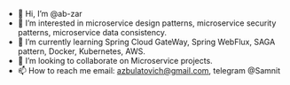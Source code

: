 - 👋 Hi, I’m @ab-zar
- 👀 I’m interested in microservice design patterns, microservice security patterns, microservice data consistency.
- 🌱 I’m currently learning Spring Cloud GateWay, Spring WebFlux, SAGA pattern, Docker, Kubernetes, AWS.
- 💞️ I’m looking to collaborate on Microservice projects.
- 📫 How to reach me email: azbulatovich@gmail.com, telegram @Samnit

<!---
ab-zar/ab-zar is a ✨ special ✨ repository because its `README.md` (this file) appears on your GitHub profile.
You can click the Preview link to take a look at your changes.
--->
